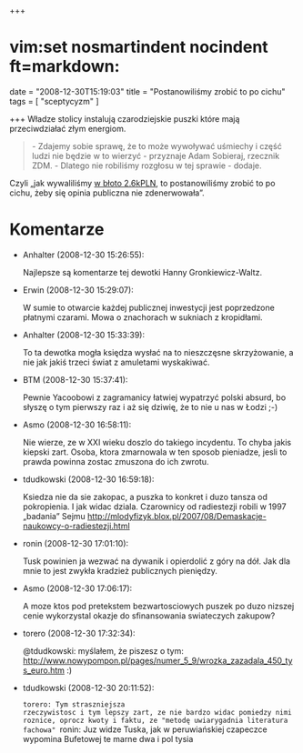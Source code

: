 +++
# vim:set nosmartindent nocindent ft=markdown:
date = "2008-12-30T15:19:03"
title = "Postanowiliśmy zrobić to po cichu"
tags = [ "sceptycyzm" ]

+++
Władze stolicy instalują czarodziejskie puszki które mają przeciwdziałać złym
energiom.

> \- Zdajemy sobie sprawę, że to może wywoływać uśmiechy i część ludzi nie
> będzie w to wierzyć - przyznaje Adam Sobieraj, rzecznik ZDM. - Dlatego nie
> robiliśmy rozgłosu w tej sprawie - dodaje.

Czyli „jak wywaliliśmy [w błoto
2.6kPLN](http://wiadomosci.gazeta.pl/Wiadomosci/1,80269,6106578,Wladze_stolicy_uwierzyly_w_czarodziejskie_puszki.html),
to postanowiliśmy zrobić to po cichu, żeby się opinia publiczna nie
zdenerwowała”.

# Komentarze

* Anhalter (2008-12-30 15:26:55): <p>Najlepsze są komentarze tej dewotki Hanny
  Gronkiewicz-Waltz.</p>
* Erwin (2008-12-30 15:29:07): <p>W sumie to otwarcie każdej publicznej
  inwestycji jest poprzedzone płatnymi czarami. Mowa o znachorach w sukniach z
  kropidłami.</p>
* Anhalter (2008-12-30 15:33:39): <p>To ta dewotka mogła księdza wysłać na to
  nieszczęsne skrzyżowanie, a nie jak jakiś trzeci świat z amuletami
  wyskakiwać.</p>
* BTM (2008-12-30 15:37:41): <p>Pewnie Yacoobowi z zagramanicy łatwiej wypatrzyć
  polski absurd, bo słyszę o tym pierwszy raz i aż się dziwię, że to nie u nas w
  Łodzi ;-)</p>
* Asmo (2008-12-30 16:58:11): <p>Nie wierze, ze w <span class="caps">XXI</span>
  wieku doszlo do takiego incydentu. To chyba jakis kiepski zart. Osoba, ktora
  zmarnowala w ten sposob pieniadze, jesli to prawda powinna zostac zmuszona do
  ich zwrotu.</p>
* tdudkowski (2008-12-30 16:59:18): <p>Ksiedza nie da sie zakopac, a puszka to
  konkret i duzo tansza od pokropienia. I jak widac dziala. Czarownicy od
  radiestezji robili w 1997 &#8222;badania&#8221; Sejmu
  http://mlodyfizyk.blox.pl/2007/08/Demaskacje-naukowcy-o-radiestezji.html</p>
* ronin (2008-12-30 17:01:10): <p>Tusk powinien ja wezwać na dywanik i
  opierdolić z góry na dół. Jak dla mnie to jest zwykła kradzież publicznych
  pieniędzy.</p>
* Asmo (2008-12-30 17:06:17): <p>A moze ktos pod pretekstem bezwartosciowych
  puszek po duzo nizszej cenie wykorzystal okazje do sfinansowania swiateczych
  zakupow?</p>
* torero (2008-12-30 17:32:34): <p>@tdudkowski: myślałem, że piszesz o tym:
  http://www.nowypompon.pl/pages/numer_5_9/wrozka_zazadala_450_tys_euro.htm
  :)</p>
* tdudkowski (2008-12-30 20:11:52): <p><code>torero: Tym straszniejsza
  rzeczywistosc i tym lepszy zart, ze nie bardzo widac pomiedzy nimi roznice,
  oprocz kwoty i faktu, ze "metodę uwiarygadnia literatura fachowa"
  </code>ronin: Juz widze Tuska, jak w peruwiańskiej czapeczce wypomina
  Bufetowej te marne dwa i pol tysia</p>
